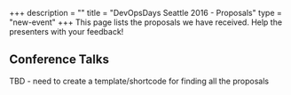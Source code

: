+++
description = ""
title = "DevOpsDays Seattle 2016 - Proposals"
type = "new-event"
+++
This page lists the proposals we have received. Help the presenters with your feedback!


<h2>Conference Talks</h2>

TBD - need to create a template/shortcode for finding all the proposals
